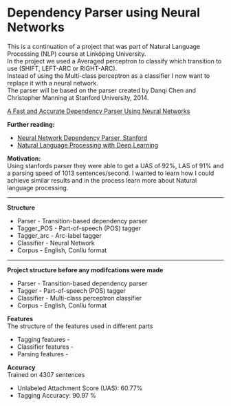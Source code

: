 # Dependency Parser using Neural Networks

This is a continuation of a project that was part of Natural Language Processing (NLP) course at Linköping University.  
In the project we used a Averaged perceptron to classify which transition to use (SHIFT, LEFT-ARC or RIGHT-ARC).  
Instead of using the Multi-class perceptron as a classifier I now want to replace it with a neural network.  
The parser will be based on the parser created by Danqi Chen and Christopher Manning at Stanford University, 2014.  

[A Fast and Accurate Dependency Parser Using Neural Networks](http://cs.stanford.edu/~danqi/papers/emnlp2014.pdf)  

**Further reading:**  
* [Neural Network Dependency Parser, Stanford](http://nlp.stanford.edu/software/nndep.shtml)  
* [Natural Language Processing with Deep Learning](https://web.stanford.edu/class/cs224n/lecture_notes/cs224n-2017-notes4.pdf)  

**Motivation:**   
Using stanfords parser they were able to get a UAS of 92%, LAS of 91% and a parsing speed of 1013 sentences/second.
I wanted to learn how I could achieve similar results and in the process learn more about Natural language processing.

***

**Structure**  

* Parser - Transition-based dependency parser
* Tagger_POS - Part-of-speech (POS) tagger
* Tagger_arc - Arc-label tagger
* Classifier - Neural Network
* Corpus - English, Conllu format

***
 
**Project structure before any modifcations were made**  

* Parser - Transition-based dependency parser
* Tagger - Part-of-speech (POS) tagger
* Classifier - Multi-class perceptron classifier
* Corpus - English, Conllu format

**Features**  
The structure of the features used in different parts

* Tagging features - 
* Classifier features -
* Parsing features - 

**Accuracy**  
Trained on 4307 sentences

* Unlabeled Attachment Score (UAS): 60.77%
* Tagging Accuracy: 90.97 %


